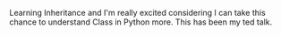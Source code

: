 Learning Inheritance and I'm really excited considering I can take this chance to understand Class in Python more. This has been my ted talk.